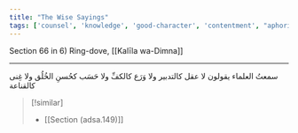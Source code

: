 ```yaml
---
title: "The Wise Sayings"
tags: ['counsel', 'knowledge', 'good-character', 'contentment', "aphorism-compilation"]
---
```


 Section 66 in 6) Ring-dove, [[Kalīla wa-Dimna]]

---
سمعتُ العلماء يقولون لا عقل كالتدبير ولا وَرَع كالكفِّ ولا حَسَب كحُسنِ الخُلُق ولا غِنى كالقناعة

> [!similar]
> - [[Section (adsa.149)]]
